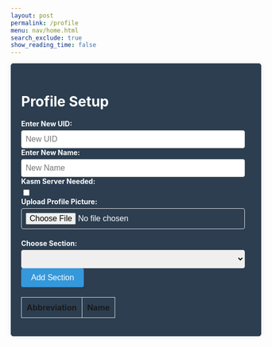 ```yaml
---
layout: post
permalink: /profile
menu: nav/home.html
search_exclude: true
show_reading_time: false
---
```









<style>








.profile-container {
    display: flex;
    justify-content: center;
    align-items: center;
}








.profile-card {
    width: 100%;
    max-width: 600px;
    background-color: #2c3e50; /* Dark blue background */
    border: 1px solid #34495e; /* Darker border */
    border-radius: 5px;
    box-shadow: 0 0 10px rgba(0, 0, 0, 0.1);
    padding: 20px;
    color: #ffffff; /* White text */
}
















.profile-card label {
    display: block;
    font-weight: bold;
    margin-bottom: 5px;
}
















.profile-card input[type="text"],
.profile-card input[type="file"],
.profile-card select {
    width: calc(100% - 12px);
    padding: 8px;
    border: 1px solid #ddd;
    border-radius: 4px;
    font-size: 16px;
}
















.profile-card button {
    background-color: #3498db; /* Blue button */
    color: #ffffff;
    border: none;
    border-radius: 4px;
    padding: 10px 20px;
    cursor: pointer;
    font-size: 16px;
}
















.profile-card button:hover {
    background-color: #2980b9; /* Darker blue on hover */
}
















.profile-table {
    width: 100%;
    margin-top: 20px;
    border-collapse: collapse;
}
















.profile-table th,
.profile-table td {
    border: 1px solid #ddd;
    padding: 10px;
    text-align: left;
}
















.details-button {
    display: block;
    width: 100%;
    padding: 10px;
    margin-top: 20px;
    background-color: #3498db; /* Blue button */
    color: white;
    border: none;
    border-radius: 5px;
    cursor: pointer;
    text-align: center;
    text-decoration: none;
}
















.details-button:hover {
    background-color: #2980b9; /* Darker blue on hover */
}
















.profile-image-box {
    text-align: center;
    margin-top: 20px;
}
















.profile-image-box img {
    max-width: 100%;
    height: auto;
    border-radius: 50%;
    border: 2px solid #34495e;
}
/* CSS styles remain unchanged */
</style>








<div class="profile-container">
<!-- Profile Setup -->
<div class="profile-card">
    <h1>Profile Setup</h1>
    <form>
        <div>
            <label for="newUid">Enter New UID:</label>
            <input type="text" id="newUid" placeholder="New UID">
        </div>
         <div>
            <label for="newUid">Enter New Name:</label>
            <input type="text" id="newName" placeholder="New Name">
        </div>
        <div>
          <label for="kasmServerNeeded">Kasm Server Needed:</label>
          <input type="checkbox" id="kasmServerNeeded" onclick="toggleKasmServerNeeded()">
   </div>
        <label for="profilePicture">Upload Profile Picture:</label>
        <input type="file" id="profilePicture" accept="image/*" onchange="saveProfilePicture()">
        <div class="profile-image-box" id="profileImageBox">
            <!-- Profile picture will be displayed here -->
        </div>
        <p id="profile-message" style="color: red;"></p>
        <div>
            <label for="sectionDropdown">Choose Section:</label>
            <select id="sectionDropdown">
                <!-- Options will be dynamically populated -->
            </select>
        </div>
        <div>
            <button type="button" onclick="addSection()">Add Section</button>
        </div>
        <table class="profile-table" id="profileTable">
            <thead>
                <tr>
                    <th>Abbreviation</th>
                    <th>Name</th>
                </tr>
            </thead>
            <tbody id="profileResult">
                <!-- Table rows will be dynamically populated -->
            </tbody>
        </table>
    </form>
</div>
</div>




















<script type="module">
 // Import fetchOptions from config.js
 import { pythonURI, fetchOptions } from '{{site.baseurl}}/assets/js/api/config.js';








 // Global variable to hold predefined sections
 let predefinedSections = [];








 // Function to fetch  sections from kasm2_backend
 async function fetchPredefinedSections() {
     const URL = pythonURI + "/api/section";








     try {
         const response = await fetch(URL, fetchOptions);
         if (!response.ok) {
             throw new Error(`Failed to fetch predefined sections: ${response.status}`);
         }








         return await response.json();
     } catch (error) {
         console.error('Error fetching predefined sections:', error.message);
         return []; // Return empty array on error
     }
 }








 // Function to populate section dropdown menu
 function populateSectionDropdown(predefinedSections) {
     const sectionDropdown = document.getElementById('sectionDropdown');
     sectionDropdown.innerHTML = ''; // Clear existing options








     predefinedSections.forEach(section => {
         const option = document.createElement('option');
         option.value = section.abbreviation;
         option.textContent = `${section.abbreviation} - ${section.name}`;
         sectionDropdown.appendChild(option);
     });








     // Display sections in the table
     displayProfileSections();
 }








 // Global variable to hold user sections
 let userSections = [];








 // Function to add a section
 window.addSection = async function () {
     const dropdown = document.getElementById('sectionDropdown');
     const selectedOption = dropdown.options[dropdown.selectedIndex];
     const abbreviation = selectedOption.value;
     const name = selectedOption.textContent.split(' ').slice(1).join(' ');








     if (!abbreviation || !name) {
         document.getElementById('profile-message').textContent = 'Please select a section from the dropdown.';
         return;
     }








     // Clear error message
     document.getElementById('profile-message').textContent = '';








     // Add section to userSections array if not already added
     const sectionExists = userSections.some(section => section.abbreviation === abbreviation && section.name === name);
     if (!sectionExists) {
         userSections.push({ abbreviation, name });








         // Display added section in the table
         displayProfileSections();








         // Save sections immediately
         await saveSections();
     }
 }








 // Function to display added sections in the table
 function displayProfileSections() {
     const tableBody = document.getElementById('profileResult');
     tableBody.innerHTML = ''; // Clear existing rows







    // Create a new row and cell for each section
     userSections.forEach(section => {
         const tr = document.createElement('tr');
         const abbreviationCell = document.createElement('td');
         const nameCell = document.createElement('td');







    // Fill in the corresponding cells with data
         abbreviationCell.textContent = section.abbreviation;
         nameCell.textContent = section.name;






    // Add to the table row

         tr.appendChild(abbreviationCell);
         tr.appendChild(nameCell);







    // Add the row to table
         tableBody.appendChild(tr);
     });
 }








 // Function to save sections in the specified format
 async function saveSections() {
  
     const sectionAbbreviations = userSections.map(section => section.abbreviation);








     const sectionsData = {
         sections: sectionAbbreviations
     };








     const URL = pythonURI + "/api/user/section"; // Adjusted endpoint








     const options = {
         ...fetchOptions,
         method: 'POST',
         body: JSON.stringify(sectionsData)
     };








     try {
         const response = await fetch(URL, options);
         if (!response.ok) {
             throw new Error(`Failed to save sections: ${response.status}`);
         }
         console.log('Sections saved successfully!');








         // Fetch updated data and update table immediately after saving
         await fetchDataAndPopulateTable();
     } catch (error) {
         console.error('Error saving sections:', error.message);
         // Handle error display or fallback mechanism
     }
 }








 // Function to fetch data from the backend and populate the table
 async function fetchDataAndPopulateTable() {
     const URL = pythonURI + "/api/user/section"; // Endpoint to fetch sections data








     try {
         const response = await fetch(URL, fetchOptions);
         if (!response.ok) {
             throw new Error(`Failed to fetch sections: ${response.status}`);
         }








         const sectionsData = await response.json();
         updateTableWithData(sectionsData); // Call function to update table with fetched data
     } catch (error) {
         console.error('Error fetching sections:', error.message);
         // Handle error display or fallback mechanism
     }
 }








 // Function to update table with fetched data
 function updateTableWithData(data) {
     const tableBody = document.getElementById('profileResult');
     tableBody.innerHTML = ''; // Clear existing rows








     data.sections.forEach(section => {
         const tr = document.createElement('tr');
         const abbreviationCell = document.createElement('td');
         const nameCell = document.createElement('td');








         abbreviationCell.textContent = section.abbreviation;
         nameCell.textContent = section.name;








         tr.appendChild(abbreviationCell);
         tr.appendChild(nameCell);








         tableBody.appendChild(tr);
     });
 }








 // Function to fetch user profile data
 async function fetchUserProfile() {
     const URL = pythonURI + "/api/id/pfp"; // Endpoint to fetch user profile data








     try {
         const response = await fetch(URL, fetchOptions);
         if (!response.ok) {
             throw new Error(`Failed to fetch user profile: ${response.status}`);
         }








         const profileData = await response.json();
         displayUserProfile(profileData);
     } catch (error) {
         console.error('Error fetching user profile:', error.message);
         // Handle error display or fallback mechanism
     }
 }








 // Function to display user profile data
 function displayUserProfile(profileData) {
     const profileImageBox = document.getElementById('profileImageBox');
     if (profileData.pfp) {
         const img = document.createElement('img');
         img.src = `data:image/jpeg;base64,${profileData.pfp}`;
         img.alt = 'Profile Picture';
         profileImageBox.innerHTML = ''; // Clear existing content
         profileImageBox.appendChild(img); // Append new image element
     } else {
         profileImageBox.innerHTML = '<p>No profile picture available.</p>';
     }








     // Display other profile information as needed
     // Example: Update HTML elements with profileData.username, profileData.email
 }








 // Function to save profile picture
 window.saveProfilePicture = async function () {



     const fileInput = document.getElementById('profilePicture');
     const file = fileInput.files[0];
     if (file) {
         const reader = new FileReader();
         reader.onload = function() {
             const profileImageBox = document.getElementById('profileImageBox');
             profileImageBox.innerHTML = `<img src="${reader.result}" alt="Profile Picture">`;
         };
         reader.readAsDataURL(file);
     }




     if (!file) return;

     try {
         const base64String = await convertToBase64(file);
         await sendProfilePicture(base64String);
         console.log('Profile picture uploaded successfully!');


    
     } catch (error) {
         console.error('Error uploading profile picture:', error.message);
         // Handle error display or fallback mechanism
     }
 }





 // Function to fetch profile picture data
 async function fetchProfilePictureData() {
     try {
         const response = await fetch('/api/id/pfp', {
             method: 'GET',
         });
         if (!response.ok) {
             throw new Error('Failed to fetch profile picture data');
         }
         const imageData = await response.json();
         return imageData; // Assuming the backend returns JSON data
     } catch (error) {
         console.error('Error fetching profile picture data:', error.message);
         throw error;
     }
 }



 // Function to convert file to base64
 async function convertToBase64(file) {
     return new Promise((resolve, reject) => {
         const reader = new FileReader();
         reader.onload = () => resolve(reader.result.split(',')[1]); // Remove the prefix part of the result
         reader.onerror = error => reject(error);
         reader.readAsDataURL(file);
     });
 }




 // Function to send profile picture to server
 async function sendProfilePicture(base64String) {
     const URL = pythonURI + "/api/id/pfp"; // Adjust endpoint as needed
     const options = {
         ...fetchOptions,
         method: 'PUT',
         body: JSON.stringify({ pfp: base64String })
     };








     try {
         const response = await fetch(URL, options);
         if (!response.ok) {
             throw new Error(`Failed to upload profile picture: ${response.status}`);
         }
         console.log('Profile picture uploaded successfully!');
         // Handle success response as needed
     } catch (error) {
         console.error('Error uploading profile picture:', error.message);
         // Handle error display or fallback mechanism
     }
 }







   // Function to update UI with new UID and change placeholder
window.updateUidField = function(newUid) {
   const uidInput = document.getElementById('newUid');
   uidInput.value = newUid;
   uidInput.placeholder = `${newUid}`;
}


// Function to update UI with new Name and change placeholder
window.updateNameField = function(newName) {
   const nameInput = document.getElementById('newName');
   nameInput.value = newName;
   nameInput.placeholder = `${newName}`;
}


 // Function to change UID
 window.changeUid = async function(uid) {
     if (uid) {
         const URL = pythonURI + "/api/user"; // Adjusted endpoint

         const options = {
             ...fetchOptions,
             method: 'PUT',
             body: JSON.stringify({ uid })
         };

         try {
             const response = await fetch(URL, options);
             if (!response.ok) {
                 throw new Error(`Failed to update UID: ${response.status}`);
             }
             console.log('UID updated successfully!');
            window.updateUidField(uid);
         } catch (error) {
             console.error('Error updating UID:', error.message);
             // Handle error display or fallback mechanism
         }
     }
 }

 // Function to change Name
 window.changeName = async function(name) {
     if (name) {
         const URL = pythonURI + "/api/user"; // Adjusted endpoint

         const options = {
             ...fetchOptions,
             method: 'PUT',
             body: JSON.stringify({ name })
         };

         try {
             const response = await fetch(URL, options);
             if (!response.ok) {
                 throw new Error(`Failed to update Name: ${response.status}`);
             }
             console.log('Name updated successfully!');
             window.updateNameField(name);
         } catch (error) {
             console.error('Error updating Name:', error.message);
             // Handle error display or fallback mechanism
         }
     }
 }

 // Event listener to trigger updateUid function when UID field is changed
 document.getElementById('newUid').addEventListener('change', function() {
     const uid = this.value;
     window.changeUid(uid);


 });

 // Event listener to trigger updateName function when Name field is changed
 document.getElementById('newName').addEventListener('change', function() {
     const name = this.value;
     window.changeName(name);
     

 });



window.fetchKasmServerNeeded = async function() {
  const URL = pythonURI + "/api/id"; // Adjusted endpoint




  try {
      const response = await fetch(URL, fetchOptions);
      if (!response.ok) {
          throw new Error(`Failed to fetch kasm_server_needed: ${response.status}`);
      }




      const userData = await response.json();
      const kasmServerNeeded = userData.kasm_server_needed




      // Update checkbox state based on fetched value
      const checkbox = document.getElementById('kasmServerNeeded');
      checkbox.checked = kasmServerNeeded;
  } catch (error) {
      console.error('Error fetching kasm_server_needed:', error.message);
      // Handle error display or fallback mechanism
  }
};




// Function to toggle kasm_server_needed attribute on checkbox change
window.toggleKasmServerNeeded = async function() {
  const checkbox = document.getElementById('kasmServerNeeded');
  const newKasmServerNeeded = checkbox.checked;




  const URL = pythonURI + "/api/user"; // Adjusted endpoint




  const data = {
      kasm_server_needed: newKasmServerNeeded
  };




  const options = {
      ...fetchOptions,
      method: 'PUT',
      body: JSON.stringify(data)
  };




  try {
      const response = await fetch(URL, options);
      if (!response.ok) {
          throw new Error(`Failed to update kasm_server_needed: ${response.status}`);
      }
      console.log('Kasm Server Needed updated successfully!');
  } catch (error) {
      console.error('Error updating kasm_server_needed:', error.message);
      // Handle error display or fallback mechanism
  }
};
    window.fetchUid = async function() {
     const URL = pythonURI + "/api/id"; // Adjusted endpoint




     try {
         const response = await fetch(URL, fetchOptions);
         if (!response.ok) {
             throw new Error(`Failed to fetch UID: ${response.status}`);
         }




         const data = await response.json();
         return data.uid;
     } catch (error) {
         console.error('Error fetching UID:', error.message);
         return null;
     }
 };




 // Function to fetch Name from backend
 window.fetchName = async function() {
     const URL = pythonURI + "/api/id"; // Adjusted endpoint




     try {
         const response = await fetch(URL, fetchOptions);
         if (!response.ok) {
             throw new Error(`Failed to fetch Name: ${response.status}`);
         }




         const data = await response.json();
         return data.name;
     } catch (error) {
         console.error('Error fetching Name:', error.message);
         return null;
     }
 };






 // Function to set placeholders for UID and Name
 window.setPlaceholders = async function() {
     const uidInput = document.getElementById('newUid');
     const nameInput = document.getElementById('newName');




     try {
         const uid = await window.fetchUid();
         const name = await window.fetchName();




         if (uid !== null) {
             uidInput.placeholder = uid;
         }
         if (name !== null) {
             nameInput.placeholder = name;
         }
     } catch (error) {
         console.error('Error setting placeholders:', error.message);
     }
 };








 // Call fetchPredefinedSections and initializeProfileSetup when DOM content is loaded
 document.addEventListener('DOMContentLoaded', async function () {
     try {
         predefinedSections = await fetchPredefinedSections();
         console.log('Predefined Sections:', predefinedSections);
         populateSectionDropdown(predefinedSections); // Populate dropdown with fetched sections
         await fetchUserProfile(); // Fetch user profile data
         await fetchDataAndPopulateTable(); // Fetch and populate table with user sections
         await fetchKasmServerNeeded();
         await setPlaceholders();
     } catch (error) {
         console.error('Initialization error:', error.message);
         // Handle initialization error gracefully
     }
 });


 






</script>









